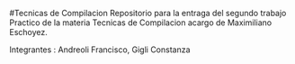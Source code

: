 #Tecnicas de Compilacion
Repositorio para la entraga del segundo trabajo Practico de la materia Tecnicas de Compilacion acargo de Maximiliano Eschoyez.

Integrantes : Andreoli Francisco, Gigli Constanza 
